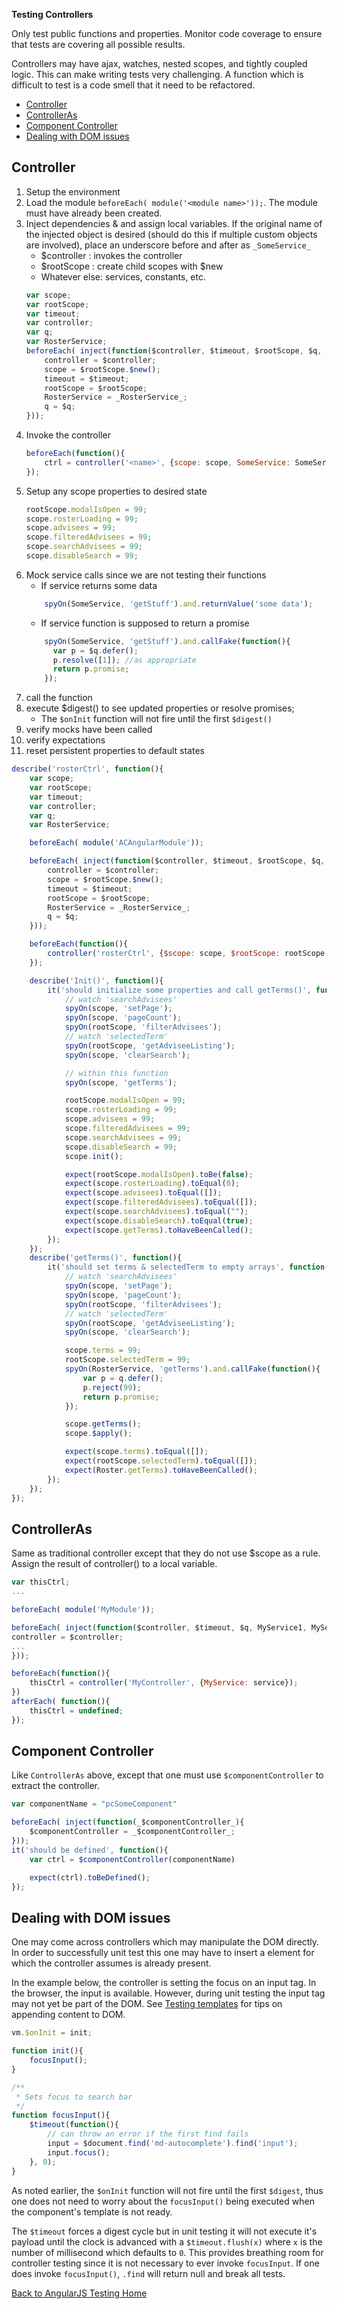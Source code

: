 __Testing Controllers__

Only test public functions and properties. Monitor code coverage to ensure that tests are covering all possible results.

Controllers may have ajax, watches, nested scopes, and tightly coupled logic. This can make writing tests very challenging. A function which is difficult to test is a code smell that it need to be refactored.


- [Controller](#controller)
- [ControllerAs](#controlleras)
- [Component Controller](#component-controller)
- [Dealing with DOM issues](#dealing-with-dom-issues)

## Controller

1.  Setup the environment
1.  Load the module `beforeEach( module('<module name>'));`. The module must have already been created.
1.  Inject dependencies & and assign local variables. If the original name of the injected object is desired (should do this if multiple custom objects are involved), place an underscore before and after as `_SomeService_`
    -   $controller : invokes the controller
    -   $rootScope : create child scopes with $new
    -   Whatever else: services, constants, etc.
    ```js
    var scope;
    var rootScope;
    var timeout;
    var controller;
    var q;
    var RosterService;
    beforeEach( inject(function($controller, $timeout, $rootScope, $q, _RosterService_){
        controller = $controller;
        scope = $rootScope.$new();
        timeout = $timeout;
        rootScope = $rootScope;
        RosterService = _RosterService_;
        q = $q;
    }));
    ```
1.  Invoke the controller
    ```js
    beforeEach(function(){
        ctrl = controller('<name>', {scope: scope, SomeService: SomeService});
    });
    ```
1.  Setup any scope properties to desired state
    ```js
    rootScope.modalIsOpen = 99;
    scope.rosterLoading = 99;
    scope.advisees = 99;
    scope.filteredAdvisees = 99;
    scope.searchAdvisees = 99;
    scope.disableSearch = 99;
    ```
1.  Mock service calls since we are not testing their functions
    -   If service returns some data
    ```js
        spyOn(SomeService, 'getStuff').and.returnValue('some data');
    ```
    -   If service function is supposed to return a promise
    ```js
        spyOn(SomeService, 'getStuff').and.callFake(function(){
          var p = $q.defer();
          p.resolve([1]); //as appropriate
          return p.promise;
        });
    ```
1.  call the function
1.  execute $digest() to see updated properties or resolve promises;
    *   The `$onInit` function will not fire until the first `$digest()`
1.  verify mocks have been called
1. verify expectations
1. reset persistent properties to default states

```js
describe('rosterCtrl', function(){
    var scope;
    var rootScope;
    var timeout;
    var controller;
    var q;
    var RosterService;

    beforeEach( module('ACAngularModule'));

    beforeEach( inject(function($controller, $timeout, $rootScope, $q, _RosterService_){
        controller = $controller;
        scope = $rootScope.$new();
        timeout = $timeout;
        rootScope = $rootScope;
        RosterService = _RosterService_;
        q = $q;
    }));

    beforeEach(function(){
        controller('rosterCtrl', {$scope: scope, $rootScope: rootScope, RosterService: RosterService});
    });

    describe('Init()', function(){
        it('should initialize some properties and call getTerms()', function(){
            // watch 'searchAdvisees'
            spyOn(scope, 'setPage');
            spyOn(scope, 'pageCount');
            spyOn(rootScope, 'filterAdvisees');
            // watch 'selectedTerm'
            spyOn(rootScope, 'getAdviseeListing');
            spyOn(scope, 'clearSearch');

            // within this function
            spyOn(scope, 'getTerms');

            rootScope.modalIsOpen = 99;
            scope.rosterLoading = 99;
            scope.advisees = 99;
            scope.filteredAdvisees = 99;
            scope.searchAdvisees = 99;
            scope.disableSearch = 99;
            scope.init();

            expect(rootScope.modalIsOpen).toBe(false);
            expect(scope.rosterLoading).toEqual(0);
            expect(scope.advisees).toEqual([]);
            expect(scope.filteredAdvisees).toEqual([]);
            expect(scope.searchAdvisees).toEqual("");
            expect(scope.disableSearch).toEqual(true);
            expect(scope.getTerms).toHaveBeenCalled();
        });
    });
    describe('getTerms()', function(){
        it('should set terms & selectedTerm to empty arrays', function(){
            // watch 'searchAdvisees'
            spyOn(scope, 'setPage');
            spyOn(scope, 'pageCount');
            spyOn(rootScope, 'filterAdvisees');
            // watch 'selectedTerm'
            spyOn(rootScope, 'getAdviseeListing');
            spyOn(scope, 'clearSearch');

            scope.terms = 99;
            rootScope.selectedTerm = 99;
            spyOn(RosterService, 'getTerms').and.callFake(function(){
                var p = q.defer();
                p.reject(99);
                return p.promise;
            });

            scope.getTerms();
            scope.$apply();

            expect(scope.terms).toEqual([]);
            expect(rootScope.selectedTerm).toEqual([]);
            expect(Roster.getTerms).toHaveBeenCalled();
        });
    });
});
```

## ControllerAs

Same as traditional controller except that they do not use $scope as a rule.
Assign the result of controller() to a local variable.

```js
var thisCtrl;
...

beforeEach( module('MyModule'));

beforeEach( inject(function($controller, $timeout, $q, MyService1, MyService2){
controller = $controller;
...
}));

beforeEach(function(){
    thisCtrl = controller('MyController', {MyService: service});
})
afterEach( function(){
    thisCtrl = undefined;
});
```
## Component Controller

Like `ControllerAs` above, except that one must use `$componentController` to extract the controller.


```js
var componentName = "pcSomeComponent"

beforeEach( inject(function(_$componentController_){
    $componentController = _$componentController_;
}));
it('should be defined', function(){
    var ctrl = $componentController(componentName)

    expect(ctrl).toBeDefined();
});
```

## Dealing with DOM issues

One may come across controllers which may manipulate the DOM directly. In order to successfully unit test this one may have to insert a element for which the controller assumes is already present.

In the example below, the controller is setting the focus on an input tag. In the browser, the input is available. However, during unit testing the input tag may not yet be part of the DOM. See [Testing templates](./angularjs-testing-templates.md) for tips on appending content to DOM.

```js
vm.$onInit = init;

function init(){
    focusInput();
}

/**
 * Sets focus to search bar
 */
function focusInput(){
    $timeout(function(){
        // can throw an error if the first find fails
        input = $document.find('md-autocomplete').find('input');
        input.focus();
    }, 0);
}
```
As noted earlier, the `$onInit` function will not fire until the first `$digest`, thus one does not need to worry about the `focusInput()` being executed when the component's template is not ready.

The `$timeout` forces a digest cycle but in unit testing it will not execute it's payload until the clock is advanced with a `$timeout.flush(x)` where `x` is the number of millisecond which defaults to `0`. This provides breathing room for controller testing since it is not necessary to ever invoke `focusInput`. If one does invoke `focusInput()`, `.find` will return null and break all tests.

[Back to AngularJS Testing Home](./angularjs-testing-home.md)
